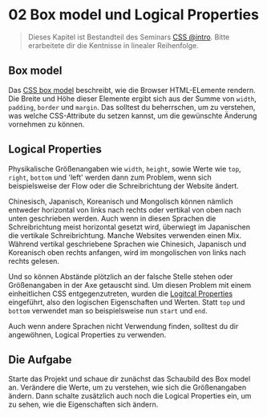 # 02 Box model und Logical Properties

> Dieses Kapitel ist Bestandteil des Seminars [CSS @intro](../README.md). Bitte erarbeitete dir die Kentnisse in linealer Reihenfolge.

## Box model

Das [CSS box model](https://developer.mozilla.org/en-US/docs/Learn/CSS/Building_blocks/The_box_model) beschreibt, wie die Browser HTML-ELemente rendern. Die Breite und Höhe dieser Elemente ergibt sich aus der Summe von `width`, `padding`, `border` und `margin`. Das solltest du beherrschen, um zu verstehen, was welche CSS-Attribute du setzen kannst, um die gewünschte Änderung vornehmen zu können.

## Logical Properties

Physikalische Größenangaben wie `width`, `height`, sowie Werte wie `top`, `right`, `bottom` und 'left' werden dann zum Problem, wenn sich beispielsweise der Flow oder die Schreibrichtung der Website ändert.

Chinesisch, Japanisch, Koreanisch und Mongolisch können nämlich entweder horizontal von links nach rechts oder vertikal von oben nach unten geschrieben werden. Auch wenn in diesen Sprachen die Schreibrichtung meist horizontal gesetzt wird, überwiegt im Japanischen die vertikale Schreibrichtung. Manche Websites verwenden einen Mix. Während vertikal geschriebene Sprachen wie Chinesich, Japanisch und Koreanisch oben rechts anfangen, wird im mongolischen von links nach rechts gelesen.

Und so können Abstände plötzlich an der falsche Stelle stehen oder Größenangaben in der Axe getauscht sind. Um diesen Problem mit einem einheitlichen CSS entgegenzutreten, wurden die [Logitcal Properties](https://developer.mozilla.org/en-US/docs/Web/CSS/CSS_Logical_Properties?retiredLocale=de) eingeführt, also den logischen Eigenschaften und Werten. Statt `top` und `bottom` verwendet man so beispielsweise nun `start` und `end`.

Auch wenn andere Sprachen nicht Verwendung finden, solltest du dir angewöhnen, Logical Properties zu verwenden.

## Die Aufgabe

Starte das Projekt und schaue dir zunächst das Schaubild des Box model an. Verändere die Werte, um zu verstehen, wie sich die Größenangaben ändern. Dann schalte zusätzlich auch noch die Logical Properties ein, um zu sehen, wie die Eigenschaften sich ändern.
